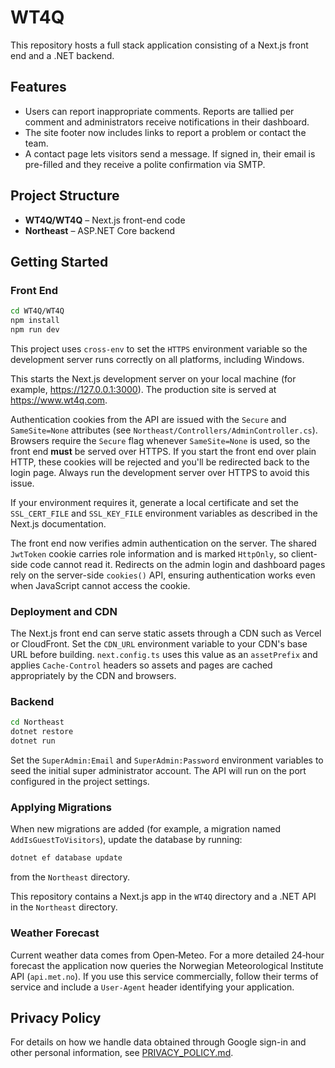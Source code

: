 # WT4Q

This repository hosts a full stack application consisting of a Next.js front end and a .NET backend.

## Features

- Users can report inappropriate comments. Reports are tallied per comment and administrators receive notifications in their dashboard.
- The site footer now includes links to report a problem or contact the team.
- A contact page lets visitors send a message. If signed in, their email is pre-filled and they receive a polite confirmation via SMTP.

## Project Structure

- **WT4Q/WT4Q** – Next.js front-end code
- **Northeast** – ASP.NET Core backend

## Getting Started

### Front End

```bash
cd WT4Q/WT4Q
npm install
npm run dev
```

This project uses `cross-env` to set the `HTTPS` environment variable so the
development server runs correctly on all platforms, including Windows.

This starts the Next.js development server on your local machine (for example,
https://127.0.0.1:3000). The production site is served at
https://www.wt4q.com.

Authentication cookies from the API are issued with the `Secure` and
`SameSite=None` attributes (see
`Northeast/Controllers/AdminController.cs`). Browsers require the
`Secure` flag whenever `SameSite=None` is used, so the front end **must**
be served over HTTPS. If you start the front end over plain HTTP, these
cookies will be rejected and you'll be redirected back to the login
page. Always run the development server over HTTPS to avoid this issue.

If your environment requires it, generate a local certificate and set
the `SSL_CERT_FILE` and `SSL_KEY_FILE` environment variables as
described in the Next.js documentation.

The front end now verifies admin authentication on the server. The shared
`JwtToken` cookie carries role information and is marked `HttpOnly`, so
client-side code cannot read it. Redirects on the admin login and dashboard
pages rely on the server-side `cookies()` API, ensuring authentication works
even when JavaScript cannot access the cookie.

### Deployment and CDN

The Next.js front end can serve static assets through a CDN such as Vercel or
CloudFront. Set the `CDN_URL` environment variable to your CDN's base URL
before building. `next.config.ts` uses this value as an `assetPrefix` and
applies `Cache-Control` headers so assets and pages are cached appropriately
by the CDN and browsers.

### Backend

```bash
cd Northeast
dotnet restore
dotnet run
```

Set the `SuperAdmin:Email` and `SuperAdmin:Password` environment variables to
seed the initial super administrator account. The API will run on the port
configured in the project settings.

### Applying Migrations

When new migrations are added (for example, a migration named `AddIsGuestToVisitors`), update the database by running:

```bash
dotnet ef database update
```
from the `Northeast` directory.

This repository contains a Next.js app in the `WT4Q` directory and a .NET API in the `Northeast` directory.

### Weather Forecast

Current weather data comes from Open‑Meteo. For a more detailed 24‑hour forecast the application now queries the Norwegian Meteorological Institute API (`api.met.no`). If you use this service commercially, follow their terms of service and include a `User-Agent` header identifying your application.

## Privacy Policy

For details on how we handle data obtained through Google sign-in and other personal information, see [PRIVACY_POLICY.md](./PRIVACY_POLICY.md).

